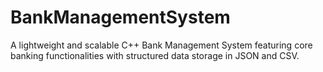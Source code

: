 # BankManagementSystem
A lightweight and scalable C++ Bank Management System featuring core banking functionalities with structured data storage in JSON and CSV.
